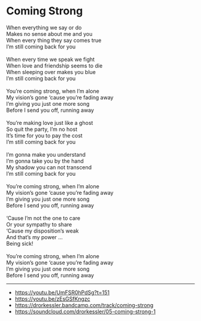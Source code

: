 # Coming Strong

When everything we say or do\
Makes no sense about me and you\
When every thing they say comes true\
I’m still coming back for you\
\
When every time we speak we fight\
When love and friendship seems to die\
When sleeping over makes you blue\
I’m still coming back for you\
\
You’re coming strong, when I’m alone\
My vision’s gone ‘cause you’re fading away\
I’m giving you just one more song\
Before I send you off, running away\
\
You’re making love just like a ghost\
So quit the party, I’m no host\
It’s time for you to pay the cost\
I’m still coming back for you\
\
I’m gonna make you understand\
I’m gonna take you by the hand\
My shadow you can not transcend\
I’m still coming back for you\
\
You’re coming strong, when I’m alone\
My vision’s gone ‘cause you’re fading away\
I’m giving you just one more song\
Before I send you off, running away\
\
‘Cause I’m not the one to care\
Or your sympathy to share\
‘Cause my disposition’s weak\
And that’s my power ...\
Being sick!\
\
You’re coming strong, when I’m alone\
My vision’s gone ‘cause you’re fading away\
I’m giving you just one more song\
Before I send you off, running away

---
- https://youtu.be/UmFSR0hPdSg?t=151
- https://youtu.be/zEsGSfKngzc
- https://drorkessler.bandcamp.com/track/coming-strong
- https://soundcloud.com/drorkessler/05-coming-strong-1
